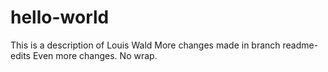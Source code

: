 # hello-world
This is a description of Louis Wald
More changes made in branch readme-edits
Even more changes. No wrap.

